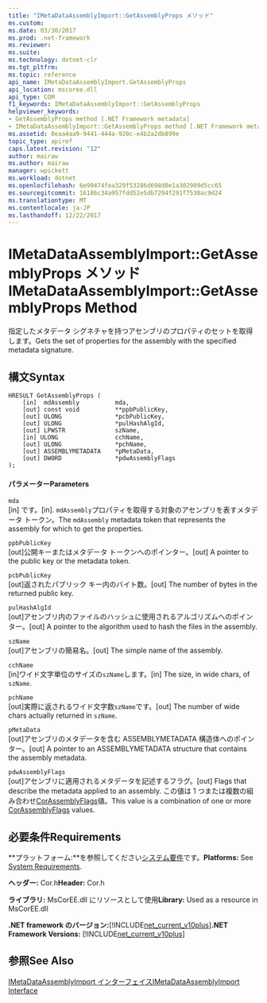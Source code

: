 ```yaml
---
title: "IMetaDataAssemblyImport::GetAssemblyProps メソッド"
ms.custom: 
ms.date: 03/30/2017
ms.prod: .net-framework
ms.reviewer: 
ms.suite: 
ms.technology: dotnet-clr
ms.tgt_pltfrm: 
ms.topic: reference
api_name: IMetaDataAssemblyImport.GetAssemblyProps
api_location: mscoree.dll
api_type: COM
f1_keywords: IMetaDataAssemblyImport::GetAssemblyProps
helpviewer_keywords:
- GetAssemblyProps method [.NET Framework metadata]
- IMetaDataAssemblyImport::GetAssemblyProps method [.NET Framework metadata]
ms.assetid: 0eaa4aa9-9441-444a-920c-e4b2a2db899e
topic_type: apiref
caps.latest.revision: "12"
author: mairaw
ms.author: mairaw
manager: wpickett
ms.workload: dotnet
ms.openlocfilehash: 6e99474fea329f53286d698d0e1a302909d5cc65
ms.sourcegitcommit: 16186c34a957fdd52e5db7294f291f7530ac9d24
ms.translationtype: MT
ms.contentlocale: ja-JP
ms.lasthandoff: 12/22/2017
---
```

# <a name="imetadataassemblyimportgetassemblyprops-method"></a><span data-ttu-id="c0e6f-102">IMetaDataAssemblyImport::GetAssemblyProps メソッド</span><span class="sxs-lookup"><span data-stu-id="c0e6f-102">IMetaDataAssemblyImport::GetAssemblyProps Method</span></span>
<span data-ttu-id="c0e6f-103">指定したメタデータ シグネチャを持つアセンブリのプロパティのセットを取得します。</span><span class="sxs-lookup"><span data-stu-id="c0e6f-103">Gets the set of properties for the assembly with the specified metadata signature.</span></span>  
  
## <a name="syntax"></a><span data-ttu-id="c0e6f-104">構文</span><span class="sxs-lookup"><span data-stu-id="c0e6f-104">Syntax</span></span>  
  
```  
HRESULT GetAssemblyProps (  
    [in]  mdAssembly          mda,  
    [out] const void          **ppbPublicKey,   
    [out] ULONG               *pcbPublicKey,  
    [out] ULONG               *pulHashAlgId,  
    [out] LPWSTR              szName,  
    [in] ULONG                cchName,  
    [out] ULONG               *pchName,  
    [out] ASSEMBLYMETADATA    *pMetaData,  
    [out] DWORD               *pdwAssemblyFlags  
);  
```  
  
#### <a name="parameters"></a><span data-ttu-id="c0e6f-105">パラメーター</span><span class="sxs-lookup"><span data-stu-id="c0e6f-105">Parameters</span></span>  
 `mda`  
 <span data-ttu-id="c0e6f-106">[in] です。</span><span class="sxs-lookup"><span data-stu-id="c0e6f-106">[in].</span></span> <span data-ttu-id="c0e6f-107">`mdAssembly`プロパティを取得する対象のアセンブリを表すメタデータ トークン。</span><span class="sxs-lookup"><span data-stu-id="c0e6f-107">The `mdAssembly` metadata token that represents the assembly for which to get the properties.</span></span>  
  
 `ppbPublicKey`  
 <span data-ttu-id="c0e6f-108">[out]公開キーまたはメタデータ トークンへのポインター。</span><span class="sxs-lookup"><span data-stu-id="c0e6f-108">[out] A pointer to the public key or the metadata token.</span></span>  
  
 `pcbPublicKey`  
 <span data-ttu-id="c0e6f-109">[out]返されたパブリック キー内のバイト数。</span><span class="sxs-lookup"><span data-stu-id="c0e6f-109">[out] The number of bytes in the returned public key.</span></span>  
  
 `pulHashAlgId`  
 <span data-ttu-id="c0e6f-110">[out]アセンブリ内のファイルのハッシュに使用されるアルゴリズムへのポインター。</span><span class="sxs-lookup"><span data-stu-id="c0e6f-110">[out] A pointer to the algorithm used to hash the files in the assembly.</span></span>  
  
 `szName`  
 <span data-ttu-id="c0e6f-111">[out]アセンブリの簡易名。</span><span class="sxs-lookup"><span data-stu-id="c0e6f-111">[out] The simple name of the assembly.</span></span>  
  
 `cchName`  
 <span data-ttu-id="c0e6f-112">[in]ワイド文字単位のサイズの`szName`します。</span><span class="sxs-lookup"><span data-stu-id="c0e6f-112">[in] The size, in wide chars, of `szName`.</span></span>  
  
 `pchName`  
 <span data-ttu-id="c0e6f-113">[out]実際に返されるワイド文字数`szName`です。</span><span class="sxs-lookup"><span data-stu-id="c0e6f-113">[out] The number of wide chars actually returned in `szName`.</span></span>  
  
 `pMetaData`  
 <span data-ttu-id="c0e6f-114">[out]アセンブリのメタデータを含む ASSEMBLYMETADATA 構造体へのポインター。</span><span class="sxs-lookup"><span data-stu-id="c0e6f-114">[out] A pointer to an ASSEMBLYMETADATA structure that contains the assembly metadata.</span></span>  
  
 `pdwAssemblyFlags`  
 <span data-ttu-id="c0e6f-115">[out]アセンブリに適用されるメタデータを記述するフラグ。</span><span class="sxs-lookup"><span data-stu-id="c0e6f-115">[out] Flags that describe the metadata applied to an assembly.</span></span> <span data-ttu-id="c0e6f-116">この値は 1 つまたは複数の組み合わせ[CorAssemblyFlags](../../../../docs/framework/unmanaged-api/metadata/corassemblyflags-enumeration.md)値。</span><span class="sxs-lookup"><span data-stu-id="c0e6f-116">This value is a combination of one or more [CorAssemblyFlags](../../../../docs/framework/unmanaged-api/metadata/corassemblyflags-enumeration.md) values.</span></span>  
  
## <a name="requirements"></a><span data-ttu-id="c0e6f-117">必要条件</span><span class="sxs-lookup"><span data-stu-id="c0e6f-117">Requirements</span></span>  
 <span data-ttu-id="c0e6f-118">**プラットフォーム:**を参照してください[システム要件](../../../../docs/framework/get-started/system-requirements.md)です。</span><span class="sxs-lookup"><span data-stu-id="c0e6f-118">**Platforms:** See [System Requirements](../../../../docs/framework/get-started/system-requirements.md).</span></span>  
  
 <span data-ttu-id="c0e6f-119">**ヘッダー:** Cor.h</span><span class="sxs-lookup"><span data-stu-id="c0e6f-119">**Header:** Cor.h</span></span>  
  
 <span data-ttu-id="c0e6f-120">**ライブラリ:** MsCorEE.dll にリソースとして使用</span><span class="sxs-lookup"><span data-stu-id="c0e6f-120">**Library:** Used as a resource in MsCorEE.dll</span></span>  
  
 <span data-ttu-id="c0e6f-121">**.NET framework のバージョン:**[!INCLUDE[net_current_v10plus](../../../../includes/net-current-v10plus-md.md)]</span><span class="sxs-lookup"><span data-stu-id="c0e6f-121">**.NET Framework Versions:** [!INCLUDE[net_current_v10plus](../../../../includes/net-current-v10plus-md.md)]</span></span>  
  
## <a name="see-also"></a><span data-ttu-id="c0e6f-122">参照</span><span class="sxs-lookup"><span data-stu-id="c0e6f-122">See Also</span></span>  
 [<span data-ttu-id="c0e6f-123">IMetaDataAssemblyImport インターフェイス</span><span class="sxs-lookup"><span data-stu-id="c0e6f-123">IMetaDataAssemblyImport Interface</span></span>](../../../../docs/framework/unmanaged-api/metadata/imetadataassemblyimport-interface.md)
